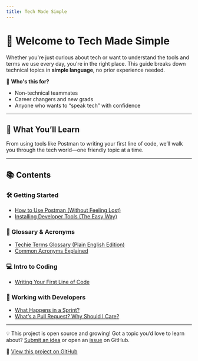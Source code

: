```yaml
---
title: Tech Made Simple
---
```


# 👋 Welcome to Tech Made Simple

Whether you're just curious about tech or want to understand the tools and terms we use every day, you're in the right place. This guide breaks down technical topics in **simple language**, no prior experience needed.

🧠 **Who's this for?**  
- Non-technical teammates  
- Career changers and new grads  
- Anyone who wants to “speak tech” with confidence

---

## 🚀 What You’ll Learn

From using tools like Postman to writing your first line of code, we’ll walk you through the tech world—one friendly topic at a time.

---

## 📚 Contents

### 🛠 Getting Started
- [How to Use Postman (Without Feeling Lost)](getting-started/postman-basics.md)
- [Installing Developer Tools (The Easy Way)](getting-started/installing-tools.md)

### 📖 Glossary & Acronyms
- [Techie Terms Glossary (Plain English Edition)](glossary/tech-terms.md)
- [Common Acronyms Explained](glossary/acronyms.md)

### 💻 Intro to Coding
- [Writing Your First Line of Code](coding/first-line-of-code.md)

### 🤝 Working with Developers
- [What Happens in a Sprint?](working-with-devs/sprint-basics.md)
- [What’s a Pull Request? Why Should I Care?](working-with-devs/pull-requests.md)

---

💡 This project is open source and growing! Got a topic you’d love to learn about? [Submit an idea](../CONTRIBUTING.md) or open an [issue](https://github.com/alihoss3ini/tech-made-simple/issues) on GitHub.

📄 [View this project on GitHub](https://alihoss3ini.github.io/tech-made-simple)
